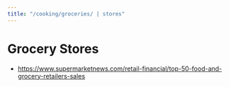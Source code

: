 ```yaml
---
title: "/cooking/groceries/ | stores"
---
```


# Grocery Stores

* https://www.supermarketnews.com/retail-financial/top-50-food-and-grocery-retailers-sales